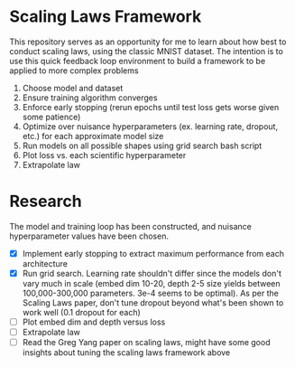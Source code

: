 # Scaling Laws Framework

This repository serves as an opportunity for me to learn about how best to conduct scaling laws, using the classic MNIST dataset. The intention is to use this quick feedback loop environment to build a framework to be applied to more complex problems

1. Choose model and dataset
2. Ensure training algorithm converges
3. Enforce early stopping (rerun epochs until test loss gets worse given some patience)
4. Optimize over nuisance hyperparameters (ex. learning rate, dropout, etc.) for each approximate model size
5. Run models on all possible shapes using grid search bash script
6. Plot loss vs. each scientific hyperparameter
7. Extrapolate law


# Research
The model and training loop has been constructed, and nuisance hyperparameter values have been chosen.
- [x] Implement early stopping to extract maximum performance from each architecture
- [x] Run grid search. Learning rate shouldn't differ since the models don't vary much in scale (embed dim 10-20, depth 2-5 size yields between 100,000-300,000 parameters. 3e-4 seems to be optimal). As per the Scaling Laws paper, don't tune dropout beyond what's been shown to work well (0.1 dropout for each)
- [ ] Plot embed dim and depth versus loss
- [ ] Extrapolate law
- [ ] Read the Greg Yang paper on scaling laws, might have some good insights about tuning the scaling laws framework above